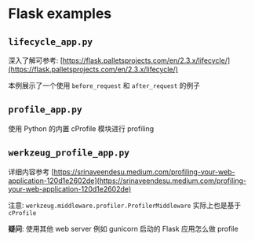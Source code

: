 # Flask examples

## `lifecycle_app.py`

深入了解可参考: [https://flask.palletsprojects.com/en/2.3.x/lifecycle/](https://flask.palletsprojects.com/en/2.3.x/lifecycle/)

本例展示了一个使用 `before_request` 和 `after_request` 的例子

## `profile_app.py`

使用 Python 的内置 cProfile 模块进行 profiling

## `werkzeug_profile_app.py`

详细内容参考 [https://srinaveendesu.medium.com/profiling-your-web-application-120d1e2602de](https://srinaveendesu.medium.com/profiling-your-web-application-120d1e2602de)

注意: `werkzeug.middleware.profiler.ProfilerMiddleware` 实际上也是基于 `cProfile`

**疑问**: 使用其他 web server 例如 gunicorn 启动的 Flask 应用怎么做 profile